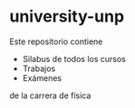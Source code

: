 # university-unp

Este repositorio contiene

* Silabus de todos los cursos
* Trabajos
* Exámenes

de la carrera de física
